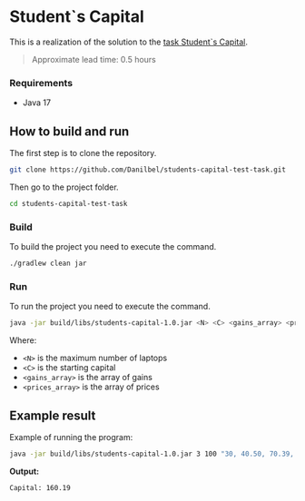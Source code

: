 # Student`s Capital

This is a realization of the solution to the [task Student`s Capital](TASK.md).
> Approximate lead time: 0.5 hours

### Requirements
* Java 17

## How to build and run

The first step is to clone the repository.
```bash
git clone https://github.com/Danilbel/students-capital-test-task.git
```

Then go to the project folder.
```bash
cd students-capital-test-task
```

### Build
To build the project you need to execute the command.
```bash
./gradlew clean jar
```

### Run
To run the project you need to execute the command.
```bash
java -jar build/libs/students-capital-1.0.jar <N> <C> <gains_array> <prices_array>
```
Where:
* `<N>` is the maximum number of laptops
* `<C>` is the starting capital
* `<gains_array>` is the array of gains
* `<prices_array>` is the array of prices

## Example result
Example of running the program:
```bash
java -jar build/libs/students-capital-1.0.jar 3 100 "30, 40.50, 70.39, 20, 10" "10, 20.2, 50.50, 15, 7"
```
**Output:**
```
Capital: 160.19
```